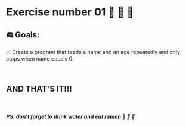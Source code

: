 # **Exercise number 01** :metal: :metal: :metal:

## :oncoming_automobile: **Goals**:  

:white_check_mark: Create a program that reads a name and an age repeatedly and only stops when name equals 0.

<br>

## AND THAT'S IT!!!

<br>

##### ***PS: don't forget to drink water and eat ramen*** :ramen: :ramen: :ramen:
